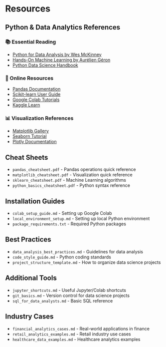 # Resources

## Python & Data Analytics References

### 📚 Essential Reading
- [Python for Data Analysis by Wes McKinney](https://wesmckinney.com/book/)
- [Hands-On Machine Learning by Aurélien Géron](https://github.com/ageron/handson-ml2)
- [Python Data Science Handbook](https://jakevdp.github.io/PythonDataScienceHandbook/)

### 🔗 Online Resources
- [Pandas Documentation](https://pandas.pydata.org/docs/)
- [Scikit-learn User Guide](https://scikit-learn.org/stable/user_guide.html)
- [Google Colab Tutorials](https://colab.research.google.com/notebooks/intro.ipynb)
- [Kaggle Learn](https://www.kaggle.com/learn)

### 📊 Visualization References
- [Matplotlib Gallery](https://matplotlib.org/stable/gallery/index.html)
- [Seaborn Tutorial](https://seaborn.pydata.org/tutorial.html)
- [Plotly Documentation](https://plotly.com/python/)

## Cheat Sheets
- `pandas_cheatsheet.pdf` - Pandas operations quick reference
- `matplotlib_cheatsheet.pdf` - Visualization quick reference
- `sklearn_cheatsheet.pdf` - Machine Learning algorithms
- `python_basics_cheatsheet.pdf` - Python syntax reference

## Installation Guides
- `colab_setup_guide.md` - Setting up Google Colab
- `local_environment_setup.md` - Setting up local Python environment
- `package_requirements.txt` - Required Python packages

## Best Practices
- `data_analysis_best_practices.md` - Guidelines for data analysis
- `code_style_guide.md` - Python coding standards
- `project_structure_template.md` - How to organize data science projects

## Additional Tools
- `jupyter_shortcuts.md` - Useful Jupyter/Colab shortcuts
- `git_basics.md` - Version control for data science projects
- `sql_for_data_analysts.md` - Basic SQL reference

## Industry Cases
- `financial_analytics_cases.md` - Real-world applications in finance
- `retail_analytics_examples.md` - Retail industry use cases
- `healthcare_data_examples.md` - Healthcare analytics examples
